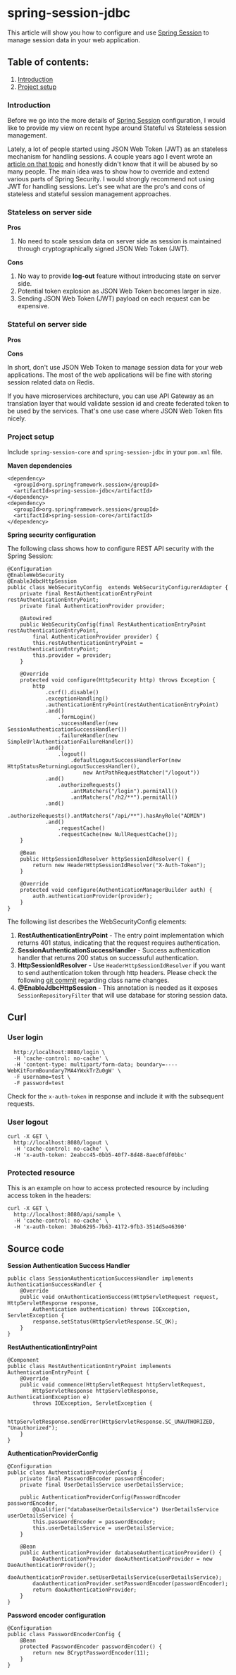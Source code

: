# spring-session-jdbc

This article will show you how to configure and use [Spring Session](https://projects.spring.io/spring-session/) to manage session data in your web application.

## Table of contents:
1. <a title="Introduction: Spring Session" href="#introduction">Introduction</a>
2. <a title="Project setup using Maven" href="#project-setup">Project setup</a>

### <a name="introduction" id="introduction">Introduction</a>
Before we go into the more details of [Spring Session](https://projects.spring.io/spring-session/) configuration, I would like to provide my view on recent hype around Stateful vs Stateless session management.

Lately, a lot of people started using JSON Web Token (JWT) as an stateless mechanism for handling sessions. A couple years ago I event wrote an [article on that topic](http://www.svlada.com/jwt-token-authentication-with-spring-boot/) and honestly didn't know that it will be abused by so many people. The main idea was to show how to override and extend various parts of Spring Security. I would strongly recommend not using JWT for handling sessions. Let's see what are the pro's and cons of stateless and stateful session management approaches.

### Stateless on server side

**Pros**

1. No need to scale session data on server side as session is maintained through cryptographically signed JSON Web Token (JWT).

**Cons**

1. No way to provide <strong>log-out</strong> feature without introducing state on server side.
2. Potential token explosion as JSON Web Token becomes larger in size.
3. Sending JSON Web Token (JWT) payload on each request can be expensive.

### Stateful on server side

**Pros**

**Cons**

In short, don't use JSON Web Token to manage session data for your web applications. The most of the web applications will be fine with storing session related data on Redis.

If you have microservices architecture, you can use API Gateway as an translation layer that would validate session id and create federated token to be used by the services. That's one use case where JSON Web Token fits nicely.

### <a name="project-setup" id="project-setup">Project setup</a>

Include ``spring-session-core`` and ``spring-session-jdbc`` in your ``pom.xml`` file.

**Maven dependencies**

```
<dependency>
  <groupId>org.springframework.session</groupId>
  <artifactId>spring-session-jdbc</artifactId>
</dependency>
<dependency>
  <groupId>org.springframework.session</groupId>
  <artifactId>spring-session-core</artifactId>
</dependency>
```

**Spring security configuration**

The following class shows how to configure REST API security with the Spring Session:

```
@Configuration
@EnableWebSecurity
@EnableJdbcHttpSession
public class WebSecurityConfig  extends WebSecurityConfigurerAdapter {
    private final RestAuthenticationEntryPoint restAuthenticationEntryPoint;
    private final AuthenticationProvider provider;

    @Autowired
    public WebSecurityConfig(final RestAuthenticationEntryPoint restAuthenticationEntryPoint,
        final AuthenticationProvider provider) {
        this.restAuthenticationEntryPoint = restAuthenticationEntryPoint;
        this.provider = provider;
    }

    @Override
    protected void configure(HttpSecurity http) throws Exception {
        http
            .csrf().disable()
            .exceptionHandling()
            .authenticationEntryPoint(restAuthenticationEntryPoint)
            .and()
                .formLogin()
                .successHandler(new SessionAuthenticationSuccessHandler())
                .failureHandler(new SimpleUrlAuthenticationFailureHandler())
            .and()
                .logout()
                    .defaultLogoutSuccessHandlerFor(new HttpStatusReturningLogoutSuccessHandler(),
                        new AntPathRequestMatcher("/logout"))
            .and()
                .authorizeRequests()
                    .antMatchers("/login").permitAll()
                    .antMatchers("/h2/**").permitAll()
            .and()
                .authorizeRequests().antMatchers("/api/**").hasAnyRole("ADMIN")
            .and()
                .requestCache()
                .requestCache(new NullRequestCache());
    }

    @Bean
    public HttpSessionIdResolver httpSessionIdResolver() {
        return new HeaderHttpSessionIdResolver("X-Auth-Token");
    }

    @Override
    protected void configure(AuthenticationManagerBuilder auth) {
        auth.authenticationProvider(provider);
    }
}
```

The following list describes the WebSecurityConfig elements:

1. **RestAuthenticationEntryPoint** - The entry point implementation which returns 401 status, indicating that the request requires authentication.
2. **SessionAuthenticationSuccessHandler** - Success authentication handler that returns 200 status on successuful authentication.
3. **HttpSessionIdResolver** - Use ``HeaderHttpSessionIdResolver`` if you want to send authentication token through http headers. Please check the following [git commit](https://github.com/spring-projects/spring-session/commit/6f05c84aa7c1f7c4efcf2c0d3c20709a79b0785f) regarding class name changes.
4. **@EnableJdbcHttpSession** - This annotation is needed as it exposes ``SessionRepositoryFilter`` that will use database for storing session data.

## Curl

### User login

```curl -X POST \
  http://localhost:8080/login \
  -H 'cache-control: no-cache' \
  -H 'content-type: multipart/form-data; boundary=----WebKitFormBoundary7MA4YWxkTrZu0gW' \
  -F username=test \
  -F password=test
  ```

Check for the ```x-auth-token``` in response and include it with the subsequent requests.

### User logout

```
curl -X GET \
  http://localhost:8080/logout \
  -H 'cache-control: no-cache' \
  -H 'x-auth-token: 2eabcc45-0bb5-40f7-8d48-8aec0fdf0bbc'
```

### Protected resource

This is an example on how to access protected resource by including access token in the headers:

```
curl -X GET \
  http://localhost:8080/api/sample \
  -H 'cache-control: no-cache' \
  -H 'x-auth-token: 30ab6295-7b63-4172-9fb3-3514d5e46390'
```

## Source code

**Session Authentication Success Handler**

```
public class SessionAuthenticationSuccessHandler implements AuthenticationSuccessHandler {
    @Override
    public void onAuthenticationSuccess(HttpServletRequest request, HttpServletResponse response,
        Authentication authentication) throws IOException, ServletException {
        response.setStatus(HttpServletResponse.SC_OK);
    }
}
```

**RestAuthenticationEntryPoint**

```
@Component
public class RestAuthenticationEntryPoint implements AuthenticationEntryPoint {
    @Override
    public void commence(HttpServletRequest httpServletRequest,
        HttpServletResponse httpServletResponse, AuthenticationException e)
        throws IOException, ServletException {

        httpServletResponse.sendError(HttpServletResponse.SC_UNAUTHORIZED, "Unauthorized");
    }
}
```

**AuthenticationProviderConfig**
```
@Configuration
public class AuthenticationProviderConfig {
    private final PasswordEncoder passwordEncoder;
    private final UserDetailsService userDetailsService;

    public AuthenticationProviderConfig(PasswordEncoder passwordEncoder,
        @Qualifier("databaseUserDetailsService") UserDetailsService userDetailsService) {
        this.passwordEncoder = passwordEncoder;
        this.userDetailsService = userDetailsService;
    }

    @Bean
    public AuthenticationProvider databaseAuthenticationProvider() {
        DaoAuthenticationProvider daoAuthenticationProvider = new DaoAuthenticationProvider();
        daoAuthenticationProvider.setUserDetailsService(userDetailsService);
        daoAuthenticationProvider.setPasswordEncoder(passwordEncoder);
        return daoAuthenticationProvider;
    }
}
```

**Password encoder configuration**

```
@Configuration
public class PasswordEncoderConfig {
    @Bean
    protected PasswordEncoder passwordEncoder() {
        return new BCryptPasswordEncoder(11);
    }
}
```
